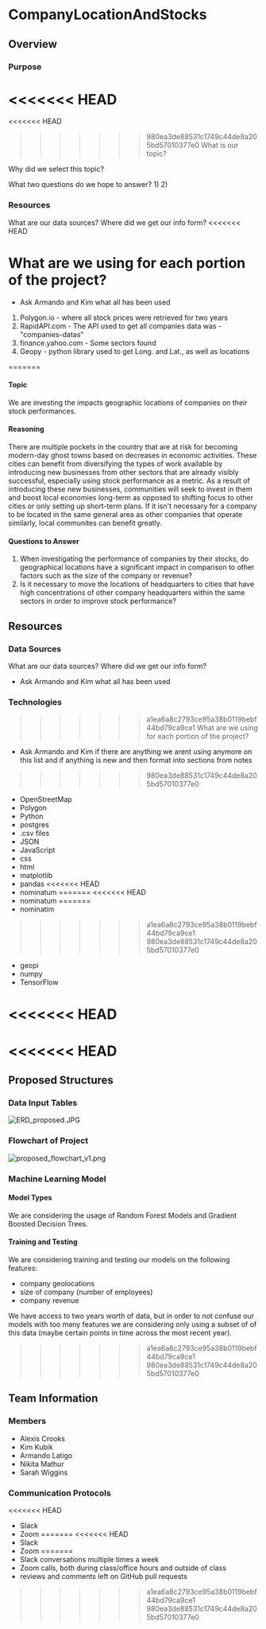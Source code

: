 # CompanyLocationAndStocks

## Overview

### Purpose
<<<<<<< HEAD
=======
<<<<<<< HEAD
>>>>>>> 980ea3de88531c1749c44de8a205bd57010377e0
What is our topic?

Why did we select this topic?

What two questions do we hope to answer?
1)
2)

### Resources

What are our data sources?  Where did we get our info form?
<<<<<<< HEAD

What are we using for each portion of the project?
=======
- Ask Armando and Kim what all has been used
1. Polygon.io - where all stock prices were retrieved for two years
2. RapidAPI.com - The API used to get all companies data was - "companies-datas"
3. finance.yahoo.com - Some sectors found
4. Geopy - python library used to get Long. and Lat., as well as locations

=======

#### Topic

We are investing the impacts geographic locations of companies on their stock performances.  

#### Reasoning

There are multiple pockets in the country that are at risk for becoming modern-day ghost towns based on decreases in economic activities.  These cities can benefit from diversifying the types of work available by introducing new businesses from other sectors that are already visibly successful, especially using stock performance as a metric.  As a result of introducing these new businesses, communities will seek to invest in them and boost local economies long-term as opposed to shifting focus to other cities or only setting up short-term plans.  If it isn't necessary for a company to be located in the same general area as other companies that operate similarly, local communites can benefit greatly.

#### Questions to Answer

1) When investigating the performance of companies by their stocks, do geographical locations have a significant impact in comparison to other factors such as the size of the company or revenue?
2) Is it necessary to move the locations of headquarters to cities that have high concentrations of other company headquarters within the same sectors in order to improve stock performance?

## Resources

### Data Sources
What are our data sources?  Where did we get our info form?
- Ask Armando and Kim what all has been used

### Technologies
>>>>>>> a1ea6a8c2793ce95a38b0119bebf44bd79ca9ce1
What are we using for each portion of the project?
- Ask Armando and Kim if there are anything we arent using anymore on this list and if anything is new and then format into sections from notes
>>>>>>> 980ea3de88531c1749c44de8a205bd57010377e0
- OpenStreetMap
- Polygon 
- Python
- postgres
- .csv files
- JSON
- JavaScript
- css
- html
- matplotlib
- pandas
<<<<<<< HEAD
- nominatum
=======
<<<<<<< HEAD
- nominatum
=======
- nominatim
>>>>>>> a1ea6a8c2793ce95a38b0119bebf44bd79ca9ce1
>>>>>>> 980ea3de88531c1749c44de8a205bd57010377e0
- geopi
- numpy
- TensorFlow

<<<<<<< HEAD
=======
<<<<<<< HEAD
=======
## Proposed Structures

### Data Input Tables

![ERD_proposed.JPG](https://github.com/kjkubik/CompanyLocationAndStocks/blob/main/images/ERD_proposed.JPG)

### Flowchart of Project

![proposed_flowchart_v1.png](https://github.com/kjkubik/CompanyLocationAndStocks/blob/main/images/proposed_flowchart_v1.png)

### Machine Learning Model

#### Model Types

We are considering the usage of Random Forest Models and Gradient Boosted Decision Trees.  

#### Training and Testing

We are considering training and testing our models on the following features:
- company geolocations
- size of company (number of employees)
- company revenue

We have access to two years worth of data, but in order to not confuse our models with too many features we are considering only using a subset of of this data (maybe certain points in time across the most recent year).

>>>>>>> a1ea6a8c2793ce95a38b0119bebf44bd79ca9ce1
>>>>>>> 980ea3de88531c1749c44de8a205bd57010377e0
## Team Information

### Members
- Alexis Crooks
- Kim Kubik
- Armando Latigo
- Nikita Mathur
- Sarah Wiggins

### Communication Protocols
<<<<<<< HEAD
- Slack
- Zoom
=======
<<<<<<< HEAD
- Slack
- Zoom
=======
- Slack conversations multiple times a week
- Zoom calls, both during class/office hours and outside of class 
- reviews and comments left on GitHub pull requests
>>>>>>> a1ea6a8c2793ce95a38b0119bebf44bd79ca9ce1
>>>>>>> 980ea3de88531c1749c44de8a205bd57010377e0


